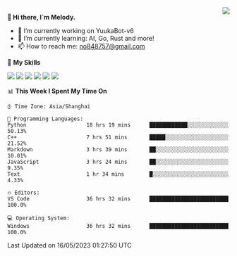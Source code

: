 <a href="#">
  <img align="right" src="https://github-readme-stats.vercel.app/api?username=melodyyuuka&count_private=true&show_icons=true" />
</a>

**👋 Hi there, I`m Melody.**

- 🔭 I’m currently working on YuukaBot-v6
- 🌱 I’m currently learning: AI, Go, Rust and more!
- 📫 How to reach me: no848757@gmail.com

🌟 **My Skills** 

![](https://img.shields.io/badge/-Python-3e74a2?style=flat-square&logo=Python&logoColor=fff)
![](https://img.shields.io/badge/-Java-007396?style=flat-square&logo=OpenJDK&logoColor=fff)
![](https://img.shields.io/badge/-Node.js-339933?style=flat-square&logo=Node.js&logoColor=fff)
![](https://img.shields.io/badge/-Git-f05032?style=flat-square&logo=git&logoColor=fff)
![](https://img.shields.io/badge/-PostgreSQL-4169e1?style=flat-square&logo=PostgreSQL&logoColor=fff)
![](https://img.shields.io/badge/-VSCode-007acc?style=flat-square&logo=Visual-Studio-Code&logoColor=fff)


<!--START_SECTION:waka-->
📊 **This Week I Spent My Time On** 

```text
⌚︎ Time Zone: Asia/Shanghai

💬 Programming Languages: 
Python                   18 hrs 19 mins      ████████████░░░░░░░░░░░░░   50.13% 
C++                      7 hrs 51 mins       █████░░░░░░░░░░░░░░░░░░░░   21.52% 
Markdown                 3 hrs 39 mins       ██░░░░░░░░░░░░░░░░░░░░░░░   10.01% 
JavaScript               3 hrs 24 mins       ██░░░░░░░░░░░░░░░░░░░░░░░   9.35% 
Text                     1 hr 34 mins        █░░░░░░░░░░░░░░░░░░░░░░░░   4.33%

🔥 Editors: 
VS Code                  36 hrs 32 mins      █████████████████████████   100.0%

💻 Operating System: 
Windows                  36 hrs 32 mins      █████████████████████████   100.0%

```


 Last Updated on 16/05/2023 01:27:50 UTC
<!--END_SECTION:waka-->
